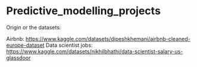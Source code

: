 # Predictive_modelling_projects
Origin or the datasets:

Airbnb: https://www.kaggle.com/datasets/dipeshkhemani/airbnb-cleaned-europe-dataset
Data scientist jobs: https://www.kaggle.com/datasets/nikhilbhathi/data-scientist-salary-us-glassdoor

